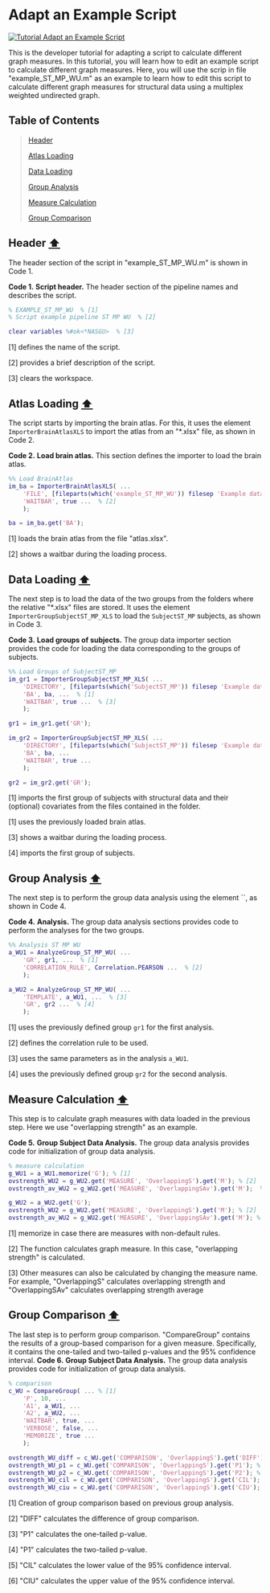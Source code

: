 # Adapt an Example Script

[![Tutorial Adapt an Example Script](https://img.shields.io/badge/PDF-Download-red?style=flat-square&logo=adobe-acrobat-reader)](dev_script.pdf)

This is the developer tutorial for adapting a script to calculate different graph measures. In this tutorial, you will learn how to edit an example script to calculate different graph measures. Here, you will use the scrip in file "example_ST_MP_WU.m" as an example to learn how to edit this script to calculate different graph measures for structural data using a multiplex weighted undirected graph.


## Table of Contents
> [Header](#Header)
>
> [Atlas Loading](#Atlas-Loading)
>
> [Data Loading](#Data-Loading)
>
> [Group Analysis](#Group-Analysis)
>
> [Measure Calculation](#Measure-Calculation)
>
> [Group Comparison](#Group-Comparison)
>



<a id="Header"></a>
## Header  [⬆](#Table-of-Contents)

The header section of the script in "example_ST_MP_WU.m" is shown in Code 1.

**Code 1.** **Script header.**
		The header section of the pipeline names and describes the script.
````matlab
% EXAMPLE_ST_MP_WU  % [1]
% Script example pipeline ST MP WU  % [2]

clear variables %#ok<*NASGU>  % [3]
````

[1] defines the name of the script.

[2] provides a brief description of the script.

[3] clears the workspace.


<a id="Atlas-Loading"></a>
## Atlas Loading  [⬆](#Table-of-Contents)

The script starts by importing the brain atlas. For this, it uses the element `ImporterBrainAtlasXLS` to import the atlas from an "*.xlsx" file, as shown in Code 2.
 
**Code 2.** **Load brain atlas.**
		This section defines the importer to load the brain atlas.
````matlab
%% Load BrainAtlas
im_ba = ImporterBrainAtlasXLS( ...
    'FILE', [fileparts(which('example_ST_MP_WU')) filesep 'Example data ST_MP XLS' filesep 'atlas.xlsx'], ...  % [1]
    'WAITBAR', true ...  % [2]
    );

ba = im_ba.get('BA');
````

[1] loads the brain atlas from the file "atlas.xlsx".

[2] shows a waitbar during the loading process.


<a id="Data-Loading"></a>
## Data Loading  [⬆](#Table-of-Contents)

The next step is to load the data of the two groups from the folders where the relative "*.xlsx" files are stored. It uses the element `ImporterGroupSubjectST_MP_XLS` to load the `SubjectST_MP` subjects, as shown in Code 3.

**Code 3.** **Load groups of subjects.**
		The group data importer section provides the code for loading the data corresponding to the groups of subjects.
````matlab
%% Load Groups of SubjectST_MP
im_gr1 = ImporterGroupSubjectST_MP_XLS( ...
    'DIRECTORY', [fileparts(which('SubjectST_MP')) filesep 'Example data ST_MP XLS' filesep 'ST_MP_Group_1_XLS'], ...  % [1]
    'BA', ba, ...  % [1]
    'WAITBAR', true ...  % [3]
    );

gr1 = im_gr1.get('GR');

im_gr2 = ImporterGroupSubjectST_MP_XLS( ...
    'DIRECTORY', [fileparts(which('SubjectST_MP')) filesep 'Example data ST_MP XLS' filesep 'ST_MP_Group_2_XLS'], ...  % [4]
    'BA', ba, ...
    'WAITBAR', true ...
    );

gr2 = im_gr2.get('GR');
````

[1] imports the first group of subjects with structural data and their (optional) covariates from the files contained in the folder.

[1] uses the previously loaded brain atlas.

[3] shows a waitbar during the loading process.

[4] imports the first group of subjects.


<a id="Group-Analysis"></a>
## Group Analysis  [⬆](#Table-of-Contents)

The next step is to perform the group data analysis using the element ``, as shown in Code 4.

**Code 4.** **Analysis.**
		The group data analysis sections provides code to perform the analyses for the two groups.
````matlab
%% Analysis ST MP WU
a_WU1 = AnalyzeGroup_ST_MP_WU( ...
    'GR', gr1, ...  % [1]
    'CORRELATION_RULE', Correlation.PEARSON ...  % [2]
    );

a_WU2 = AnalyzeGroup_ST_MP_WU( ...
    'TEMPLATE', a_WU1, ...  % [3]
    'GR', gr2 ...  % [4]
    );
````

[1] uses the previously defined group `gr1` for the first analysis.

[2] defines the correlation rule to be used.

[3] uses the same parameters as in the analysis `a_WU1`.

[4] uses the previously defined group `gr2` for the second analysis.


<a id="Measure-Calculation"></a>
## Measure Calculation  [⬆](#Table-of-Contents)

This step is to calculate graph measures with data loaded in the previous step. Here we use "overlapping strength" as an example.

**Code 5.** **Group Subject Data Analysis.**
		The group data analysis provides code for initialization of group data analysis.
````matlab
% measure calculation
g_WU1 = a_WU1.memorize('G'); % [1]
ovstrength_WU2 = g_WU2.get('MEASURE', 'OverlappingS').get('M'); % [2]
ovstrength_av_WU2 = g_WU2.get('MEASURE', 'OverlappingSAv').get('M');  % [3]

g_WU2 = a_WU2.get('G');
ovstrength_WU2 = g_WU2.get('MEASURE', 'OverlappingS').get('M'); % [2]
ovstrength_av_WU2 = g_WU2.get('MEASURE', 'OverlappingSAv').get('M'); % [3]
````

[1] memorize in case there are measures with non-default rules.

[2] The function calculates graph measure. In this case, "overlapping strength" is calculated.

[3] Other measures can also be calculated by changing the measure name. For example, "OverlappingS" calculates overlapping strength and "OverlappingSAv" calculates overlapping strength average


<a id="Group-Comparison"></a>
## Group Comparison  [⬆](#Table-of-Contents)

The last step is to perform group comparison. "CompareGroup" contains the results of a group-based comparison for a given measure.
Specifically, it contains the one-tailed and two-tailed p-values and the 95\% confidence interval.
**Code 6.** **Group Subject Data Analysis.**
		The group data analysis provides code for initialization of group data analysis.
````matlab
% comparison
c_WU = CompareGroup( ... % [1]
    'P', 10, ...
    'A1', a_WU1, ...
    'A2', a_WU2, ...
    'WAITBAR', true, ...
    'VERBOSE', false, ...
    'MEMORIZE', true ...
    );

ovstrength_WU_diff = c_WU.get('COMPARISON', 'OverlappingS').get('DIFF'); % [2]
ovstrength_WU_p1 = c_WU.get('COMPARISON', 'OverlappingS').get('P1'); % [3]
ovstrength_WU_p2 = c_WU.get('COMPARISON', 'OverlappingS').get('P2'); % [4]
ovstrength_WU_cil = c_WU.get('COMPARISON', 'OverlappingS').get('CIL'); % [5]
ovstrength_WU_ciu = c_WU.get('COMPARISON', 'OverlappingS').get('CIU'); % [6]
````

[1] Creation of group comparison based on previous group analysis.

[2] "DIFF" calculates the difference of group comparison.

[3] "P1"  calculates the one-tailed p-value.

[4] "P1" calculates the two-tailed p-value.

[5] "CIL" calculates the lower value of the 95\% confidence interval.

[6] "CIU" calculates the upper value of the 95\% confidence interval.
